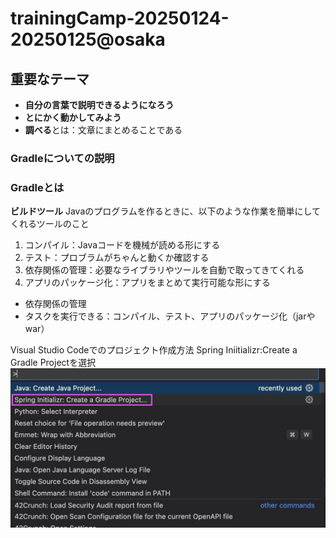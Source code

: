 # trainingCamp-20250124-20250125@osaka

## 重要なテーマ
- **自分の言葉で説明できるようになろう**
- **とにかく動かしてみよう**
- **調べる**とは：文章にまとめることである

### Gradleについての説明
### Gradleとは
**ビルドツール**
Javaのプログラムを作るときに、以下のような作業を簡単にしてくれるツールのこと
  1. コンパイル：Javaコードを機械が読める形にする
  2. テスト：プロブラムがちゃんと動くか確認する
  3. 依存関係の管理：必要なライブラリやツールを自動で取ってきてくれる
  4. アプリのパッケージ化：アプリをまとめて実行可能な形にする

- 依存関係の管理
- タスクを実行できる：コンパイル、テスト、アプリのパッケージ化（jarやwar）

Visual Studio Codeでのプロジェクト作成方法
Spring Iniitializr:Create a Gradle Projectを選択
![](/imgs/createProject1.jpeg)

